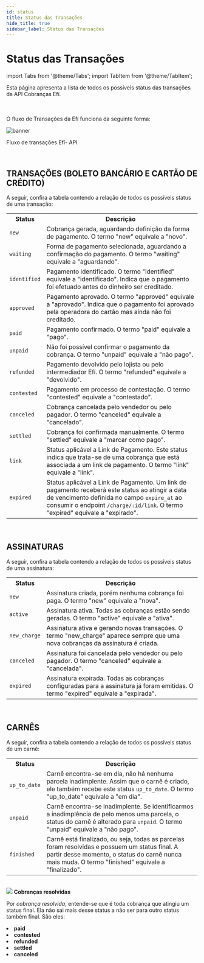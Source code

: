 ```yaml
---
id: status
title: Status das Transações
hide_title: true
sidebar_label: Status das Transações
---
```

<h1 className="titulo">Status das Transações</h1>
<div className="conteudo">

import Tabs from '@theme/Tabs';
import TabItem from '@theme/TabItem';


<div className="subtitulo">
Esta página apresenta a lista de todos os possíveis status das transações da API Cobranças Efí.
</div>

<br/>
<br/>

O fluxo de Transações da Efí funciona da seguinte forma:

<div className="figure"><img src="/img/transacao.png" alt="banner"/><p>Fluxo de transações Efí- API</p></div>

<br/>

## TRANSAÇÕES (BOLETO BANCÁRIO E CARTÃO DE CRÉDITO)

A seguir, confira a tabela contendo a relação de todos os possíveis status de uma transação:

<div className="table-status">
  <table>
    <tbody>
      <tr>
        <th>Status</th>
        <th>Descrição</th>
      </tr>
      <tr>
        <td><code>new</code>  </td>
        <td>Cobrança gerada, aguardando definição da forma de pagamento. O termo "new" equivale a "novo".</td>
      </tr>
      <tr>
        <td><code>waiting</code>  </td>
        <td>Forma de pagamento selecionada, aguardando a confirmação do pagamento. O termo "waiting" equivale a "aguardando".</td>
      </tr>
      <tr>
        <td><code>identified</code>  </td>
        <td>Pagamento identificado. O termo "identified" equivale a "identificado". Indica que o pagamento foi efetuado antes do dinheiro ser creditado.</td>
      </tr>
      <tr>
        <td><code>approved</code>  </td>
        <td>Pagamento aprovado. O termo "approved" equivale a "aprovado". Indica que o pagamento foi aprovado pela operadora do cartão mas ainda não foi creditado.</td>
      </tr>
       <tr>
        <td><code>paid</code>  </td>
        <td>Pagamento confirmado. O termo "paid" equivale a "pago".</td>
      </tr>
       <tr>
        <td><code>unpaid</code>  </td>
        <td>Não foi possível confirmar o pagamento da cobrança. O termo "unpaid" equivale a "não pago".</td>
      </tr>
       <tr>
        <td><code>refunded</code>  </td>
        <td>Pagamento devolvido pelo lojista ou pelo intermediador Efí. O termo "refunded" equivale a "devolvido".</td>
      </tr>
       <tr>
        <td><code>contested</code>  </td>
        <td> Pagamento em processo de contestação. O termo "contested" equivale a "contestado".</td>
      </tr>
       <tr>
        <td><code>canceled</code>  </td>
        <td>Cobrança cancelada pelo vendedor ou pelo pagador. O termo "canceled" equivale a "cancelado".</td>
      </tr>
       <tr>
        <td><code>settled</code>  </td>
        <td>Cobrança foi confirmada manualmente. O termo "settled" equivale a "marcar como pago".</td>
      </tr>
       <tr>
        <td><code>link</code>  </td>
        <td>Status aplicável a Link de Pagamento. Este status indica que trata-se de uma cobrança que está associada a um link de pagamento. O termo "link" equivale a "link". </td>
      </tr>
       <tr>
        <td><code>expired</code>  </td>
        <td>Status aplicável a Link de Pagamento. Um link de pagamento receberá este status ao atingir a data de vencimento definida no campo <code>expire_at</code> ao consumir o endpoint <code>/charge/:id/link</code>. O termo "expired" equivale a "expirado".</td>
      </tr>
    </tbody>
  </table>
</div>                                                                                                                                      

<br/>          

## ASSINATURAS

A seguir, confira a tabela contendo a relação de todos os possíveis status de uma assinatura:

<div className="table-status">
  <table>
    <tbody>
      <tr>
        <th>Status</th>
        <th>Descrição</th>
      </tr>
      <tr>
        <td><code>new</code>  </td>
        <td>Assinatura criada, porém nenhuma cobrança foi paga. O termo "new" equivale a "nova". </td>
      </tr>
      <tr>
        <td><code>active</code>  </td>
        <td>Assinatura ativa. Todas as cobranças estão sendo geradas. O termo "active" equivale a "ativa". </td>
      </tr>
      <tr>
        <td><code>new_charge</code>  </td>
        <td>Assinatura ativa e gerando novas transações. O termo "new_charge" aparece sempre que uma nova cobranças da assinatura é criada.</td>
      </tr>
       <tr>
        <td><code>canceled</code>  </td>
        <td>Assinatura foi cancelada pelo vendedor ou pelo pagador. O termo "canceled" equivale a "cancelada".</td>
      </tr>
       <tr>
        <td><code>expired</code>  </td>
        <td>Assinatura expirada. Todas as cobranças configuradas para a assinatura já foram emitidas. O termo "expired" equivale a "expirada".</td>
      </tr>
    </tbody>
  </table>
</div>


<br/>          

## CARNÊS

A seguir, confira a tabela contendo a relação de todos os possíveis status de um carnê:

<div className="table-status">
  <table>
    <tbody>
      <tr>
        <th>Status</th>
        <th>Descrição</th>
      </tr>
      <tr>
        <td><code>up_to_date</code>  </td>
        <td>Carnê encontra-se em dia, não há nenhuma parcela inadimplente. Assim que o carnê é criado, ele também recebe este status <code>up_to_date</code>. O termo "up_to_date" equivale a "em dia".</td>
      </tr>
      <tr>
        <td><code>unpaid</code>  </td>
        <td>Carnê encontra-se inadimplente. Se identificarmos a inadimplência de pelo menos uma parcela, o status do carnê é alterado para <code>unpaid</code>. O termo "unpaid" equivale a "não pago".</td>
      </tr>
      <tr>
        <td><code>finished</code>  </td>
        <td>Carnê está finalizado, ou seja, todas as parcelas foram resolvidas e possuem um status final. A partir desse momento, o status do carnê nunca mais muda. O termo "finished" equivale a "finalizado".</td>
      </tr>
    </tbody>
  </table>
</div>                                                                                                

<br/>

<div className="admonition admonition_info">
<div>
<img src="/img/info-circle-blue.svg"/> <b>Cobranças resolvidas</b>
</div>
<p>Por <i>cobrança resolvida</i>, entende-se que é toda cobrança que atingiu um status final. Ela não sai mais desse status a não ser para outro status também final. São eles:</p>
<p>
<li><b>paid</b></li>
<li><b>contested</b></li>
<li><b>refunded</b></li>
<li><b>settled</b></li>
<li><b>canceled</b></li></p>
</div>


</div>